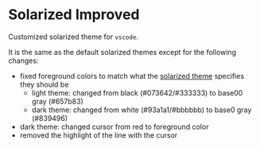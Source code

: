 # Solarized Improved

Customized solarized theme for `vscode`.

It is the same as the default solarized themes except for the following changes:

- fixed foreground colors to match what the [solarized theme][solarized_github] specifies they should be
    - light theme: changed from black (#073642/#333333) to base00 gray (#657b83)
    - dark theme: changed from white (#93a1a1/#bbbbbb) to base0 gray (#839496)
- dark theme: changed cursor from red to foreground color
- removed the highlight of the line with the cursor

[solarized_github]: https://github.com/altercation/solarized
